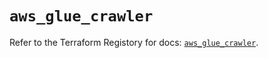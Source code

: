 # `aws_glue_crawler`

Refer to the Terraform Registory for docs: [`aws_glue_crawler`](https://registry.terraform.io/providers/hashicorp/aws/5.13.0/docs/resources/glue_crawler).

